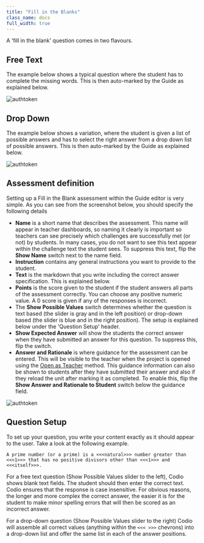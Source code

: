 ```yaml
---
title: "Fill in the Blanks"
class_name: docs
full_width: true
---
```


A 'fill in the blank' question comes in two flavours.

## Free Text
The example below shows a typical question where the student has to complete the missing words. This is then auto-marked by the Guide as explained below.

<img alt="authtoken" src="/img/docs/guides/assessments-fitb1.png" class="simple"/>

## Drop Down
The example below shows a variation, where the student is given a list of possible answers and has to select the right answer from a drop down list of possible answers. This is then auto-marked by the Guide as explained below.

<img alt="authtoken" src="/img/docs/guides/assessments-fitb2.png" class="simple"/>

## Assessment definition
Setting up a Fill in the Blank assessment within the Guide editor is very simple. As you can see from the screenshot below, you should specify the following details

- **Name** is a short name that describes the assessment. This name will appear in teacher dashboards, so naming it clearly is important so teachers can see precisely which challenges are successfully met (or not) by students. In many cases, you do not want to see this text appear within the challenge text the student sees. To suppress this text, flip the **Show Name** switch next to the name field.
- **Instruction** contains any general instructions you want to provide to the student.
- **Text** is the markdown that you write including the correct answer specification. This is explained below.
- **Points** is the score given to the student if the student answers all parts of the assessment correctly. You can choose any positive numeric value. A 0 score is given if any of the responses is incorrect.
- The **Show Possible Values** switch determines whether the question is text based (the slider is gray and in the left position) or drop-down based (the slider is blue and in the right position). The setup is explained below under the 'Question Setup' header.
- **Show Expected Answer** will show the students the correct answer when they have submitted an answer for this question. To suppress this, flip the switch.
- **Answer and Rationale** is where guidance for the assessment can be entered. This will be visible to the teacher when the project is opened using the [Open as Teacher](/docs/classes/unitmanagement/settings-info/teachersolutions) method. This guidance information can also be shown to students after they have submitted their answer and also if they reload the unit after marking it as completed. To enable this, flip the **Show Answer and Rationale to Student** switch below the guidance field.




<img alt="authtoken" src="/img/docs/guides/assessment_fitb.png" class="simple"/>

## Question Setup
To set up your question, you write your content exactly as it should appear to the user. Take a look at the following example.

```
A prime number (or a prime) is a <<<natural>>> number greater than <<<1>>> that has no positive divisors other than <<<1>>> and <<<itself>>>.
```

For a free text question (Show Possible Values slider to the left), Codio shows blank text fields. The student should then enter the correct text. Codio ensures that the response is case insensitive. For obvious reasons, the longer and more complex the correct answer, the easier it is for the student to make minor spelling errors that will then be scored as an incorrect answer.

For a drop-down question (Show Possible Values slider to the right) Codio will assemble all correct values (anything within the `<<< >>>` chevrons) into a drop-down list and offer the same list in each of the answer positions.






